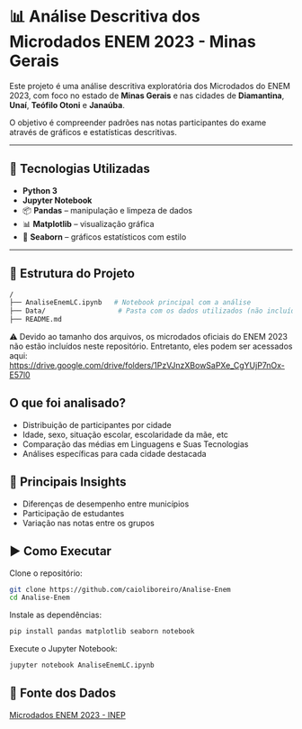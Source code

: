 # 📊 Análise Descritiva dos Microdados ENEM 2023 - Minas Gerais

Este projeto é uma análise descritiva exploratória dos Microdados do ENEM 2023, com foco no estado de **Minas Gerais** e nas cidades de **Diamantina**, **Unaí**, **Teófilo Otoni** e **Janaúba**.

O objetivo é compreender padrões nas notas participantes do exame através de gráficos e estatísticas descritivas.

---

## 🧪 Tecnologias Utilizadas

- **Python 3**
- **Jupyter Notebook**
- 📦 **Pandas** – manipulação e limpeza de dados
- 📊 **Matplotlib** – visualização gráfica
- 🌈 **Seaborn** – gráficos estatísticos com estilo

---

## 📁 Estrutura do Projeto

```bash
/
├── AnaliseEnemLC.ipynb   # Notebook principal com a análise
├── Data/                  # Pasta com os dados utilizados (não incluída no GitHub)
├── README.md
```
⚠️ Devido ao tamanho dos arquivos, os microdados oficiais do ENEM 2023 não estão incluídos neste repositório.
Entretanto, eles podem ser acessados aqui: https://drive.google.com/drive/folders/1PzVJnzXBowSaPXe_CgYUjP7nOx-E57l0

## O que foi analisado?
- Distribuição de participantes por cidade
- Idade, sexo, situação escolar, escolaridade da mãe, etc
- Comparação das médias em Linguagens e Suas Tecnologias
- Análises específicas para cada cidade destacada

## 🧠 Principais Insights
- Diferenças de desempenho entre municípios
- Participação de estudantes
- Variação nas notas entre os grupos

## ▶️ Como Executar
Clone o repositório:

```bash
git clone https://github.com/caioliboreiro/Analise-Enem
cd Analise-Enem
```
Instale as dependências:

```bash
pip install pandas matplotlib seaborn notebook
```

Execute o Jupyter Notebook:
```bash
jupyter notebook AnaliseEnemLC.ipynb
```
## 📄 Fonte dos Dados
[Microdados ENEM 2023 - INEP](https://www.gov.br/inep/pt-br/areas-de-atuacao/avaliacao-e-exames-educacionais/enem/microdados)
